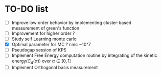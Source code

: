 # TO-DO list
- [ ] Improve low order behavior by implementing cluster-based measurement of green's function
- [ ] Improvement for higher order ?
- [ ] Study self Learning monte carlo
- [x] Optimal parameter for MC ? nmc ~10^7
- [ ] Pseudogap session of KPS
- [ ] Implement Free Energy computation routine by integrating of the kinetic energy($C_\Delta(\alpha)$) over $\alpha \in [0,1]$
- [ ] Implement Orthogonal basis measurement

